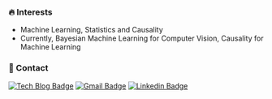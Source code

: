 
<!--
**euphoria0-0/euphoria0-0** is a ✨ _special_ ✨ repository because its `README.md` (this file) appears on your GitHub profile.

Here are some ideas to get you started:

- 🔭 I’m currently working on ...
- 🌱 I’m currently learning ...
- 👯 I’m looking to collaborate on ...
- 🤔 I’m looking for help with ...
- 💬 Ask me about ...
- 📫 How to reach me: ...
- 😄 Pronouns: ...
- ⚡ Fun fact: ...
-->





### :fire: Interests

- Machine Learning, Statistics and Causality
- Currently, Bayesian Machine Learning for Computer Vision, Causality for Machine Learning

### :love_letter: Contact
  
  [![Tech Blog Badge](http://img.shields.io/badge/-Github-black?style=flat-square&logo=github&link=https://euphoria0-0.github.io)](https://euphoria0-0.github.io)
  [![Gmail Badge](https://img.shields.io/badge/Gmail-d14836?style=flat&logo=Gmail&logoColor=white&link=mailto:euphoria9600@gmail.com)](mailto:euphoria9600@gmail.com)
  [![Linkedin Badge](https://img.shields.io/badge/Linkedin-blue?style=flat&logo=Linkedin&logoColor=white&link=https://www.linkedin.com/in/sy-p-782a62187)](https://www.linkedin.com/in/sy-p-782a62187/)
  
  <!--
[![portfolio Badge](http://img.shields.io/badge/-Portfolio-black?style=flat&logo=github&link=https://euphoria0-0.github.io/projects/)](https://euphoria0-0.github.io/projects/)
  [![Blog Badge](https://img.shields.io/badge/-NAVER%20Blog-2DB400?style=flat&logo=Blogger&logoColor=white&link=https://blog.naver.com/tutumd96/)](https://blog.naver.com/tutumd96/)
  [![Blog Badge](https://img.shields.io/badge/-Tistory%20Blog-black?style=flat&logo=Blogger&logoColor=white&link=https://euphoria0-0.tistory.com/)](https://euphoria0-0.tistory.com/)
  -->


